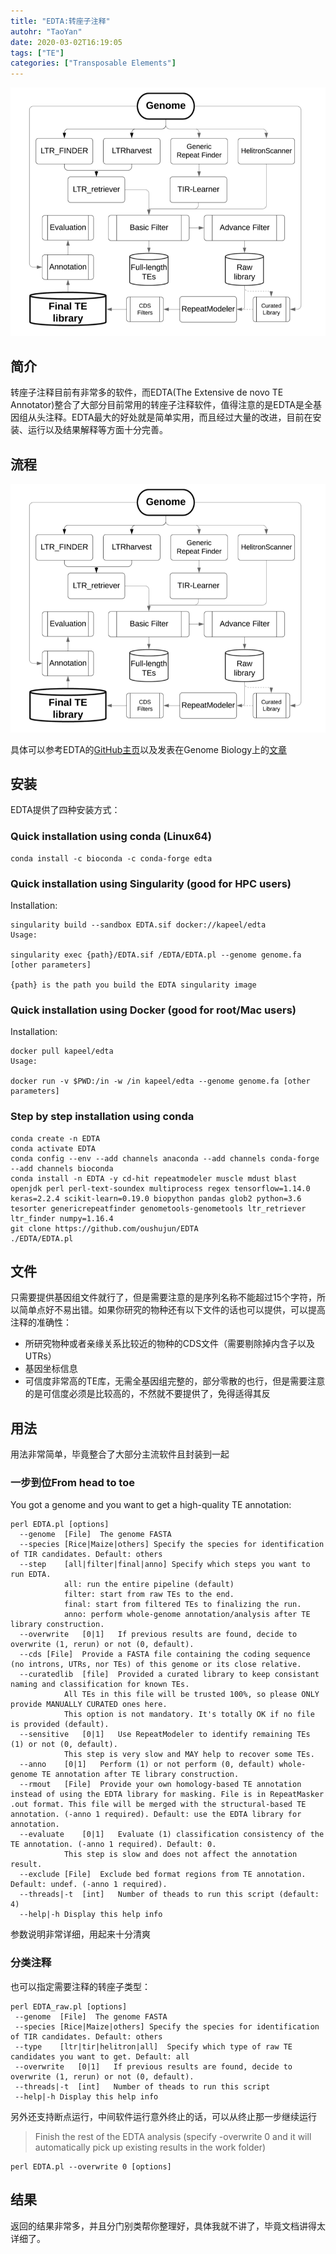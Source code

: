 ```yaml
---
title: "EDTA:转座子注释"
autohr: "TaoYan"
date: 2020-03-02T16:19:05
tags: ["TE"]
categories: ["Transposable Elements"]
---
```


![](https://raw.githubusercontent.com/YTLogos/pic_link/master/img/20200317163718.png)

## 简介
转座子注释目前有非常多的软件，而EDTA(The Extensive de novo TE Annotator)整合了大部分目前常用的转座子注释软件，值得注意的是EDTA是全基因组从头注释。EDTA最大的好处就是简单实用，而且经过大量的改进，目前在安装、运行以及结果解释等方面十分完善。


<!--more-->

## 流程

![](https://raw.githubusercontent.com/YTLogos/pic_link/master/img/20200317163718.png)

具体可以参考EDTA的[GitHub主页](https://github.com/oushujun/EDTA)以及发表在Genome Biology上的[文章](https://genomebiology.biomedcentral.com/articles/10.1186/s13059-019-1905-y)

## 安装

EDTA提供了四种安装方式：

### Quick installation using conda (Linux64)

```
conda install -c bioconda -c conda-forge edta
```

### Quick installation using Singularity (good for HPC users)

Installation:

```
singularity build --sandbox EDTA.sif docker://kapeel/edta
Usage:

singularity exec {path}/EDTA.sif /EDTA/EDTA.pl --genome genome.fa [other parameters]

{path} is the path you build the EDTA singularity image
```

### Quick installation using Docker (good for root/Mac users)

Installation:

```
docker pull kapeel/edta
Usage:

docker run -v $PWD:/in -w /in kapeel/edta --genome genome.fa [other parameters]
```

### Step by step installation using conda

```
conda create -n EDTA
conda activate EDTA
conda config --env --add channels anaconda --add channels conda-forge --add channels bioconda
conda install -n EDTA -y cd-hit repeatmodeler muscle mdust blast openjdk perl perl-text-soundex multiprocess regex tensorflow=1.14.0 keras=2.2.4 scikit-learn=0.19.0 biopython pandas glob2 python=3.6 tesorter genericrepeatfinder genometools-genometools ltr_retriever ltr_finder numpy=1.16.4
git clone https://github.com/oushujun/EDTA
./EDTA/EDTA.pl
```

## 文件

只需要提供基因组文件就行了，但是需要注意的是序列名称不能超过15个字符，所以简单点好不易出错。如果你研究的物种还有以下文件的话也可以提供，可以提高注释的准确性：

* 所研究物种或者亲缘关系比较近的物种的CDS文件（需要剔除掉内含子以及UTRs）
* 基因坐标信息
* 可信度非常高的TE库，无需全基因组完整的，部分零散的也行，但是需要注意的是可信度必须是比较高的，不然就不要提供了，免得适得其反

## 用法

用法非常简单，毕竟整合了大部分主流软件且封装到一起

### 一步到位From head to toe

You got a genome and you want to get a high-quality TE annotation:

```
perl EDTA.pl [options]
  --genome	[File]	The genome FASTA
  --species [Rice|Maize|others]	Specify the species for identification of TIR candidates. Default: others
  --step	[all|filter|final|anno] Specify which steps you want to run EDTA.
			all: run the entire pipeline (default)
			filter: start from raw TEs to the end.
			final: start from filtered TEs to finalizing the run.
			anno: perform whole-genome annotation/analysis after TE library construction.
  --overwrite	[0|1]	If previous results are found, decide to overwrite (1, rerun) or not (0, default).
  --cds	[File]	Provide a FASTA file containing the coding sequence (no introns, UTRs, nor TEs) of this genome or its close relative.
  --curatedlib	[file]	Provided a curated library to keep consistant naming and classification for known TEs.
			All TEs in this file will be trusted 100%, so please ONLY provide MANUALLY CURATED ones here.
			This option is not mandatory. It's totally OK if no file is provided (default).
  --sensitive	[0|1]	Use RepeatModeler to identify remaining TEs (1) or not (0, default).
			This step is very slow and MAY help to recover some TEs.
  --anno	[0|1]	Perform (1) or not perform (0, default) whole-genome TE annotation after TE library construction.
  --rmout	[File]	Provide your own homology-based TE annotation instead of using the EDTA library for masking. File is in RepeatMasker .out format. This file will be merged with the structural-based TE annotation. (-anno 1 required). Default: use the EDTA library for annotation.
  --evaluate	[0|1]	Evaluate (1) classification consistency of the TE annotation. (-anno 1 required). Default: 0.
			This step is slow and does not affect the annotation result.
  --exclude	[File]	Exclude bed format regions from TE annotation. Default: undef. (-anno 1 required).
  --threads|-t	[int]	Number of theads to run this script (default: 4)
  --help|-h	Display this help info
```

 参数说明非常详细，用起来十分清爽

 ### 分类注释

 也可以指定需要注释的转座子类型：

 ```
 perl EDTA_raw.pl [options]
  --genome	[File]	The genome FASTA
  --species [Rice|Maize|others]	Specify the species for identification of TIR candidates. Default: others
  --type	[ltr|tir|helitron|all]	Specify which type of raw TE candidates you want to get. Default: all
  --overwrite	[0|1]	If previous results are found, decide to overwrite (1, rerun) or not (0, default).
  --threads|-t	[int]	Number of theads to run this script
  --help|-h	Display this help info
```

另外还支持断点运行，中间软件运行意外终止的话，可以从终止那一步继续运行

> Finish the rest of the EDTA analysis (specify -overwrite 0 and it will automatically pick up existing results in the work folder)

```
perl EDTA.pl --overwrite 0 [options]
```

## 结果
返回的结果非常多，并且分门别类帮你整理好，具体我就不讲了，毕竟文档讲得太详细了。